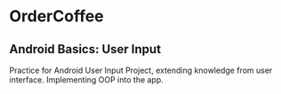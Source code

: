 # OrderCoffee

## Android Basics: User Input
Practice for Android User Input Project, extending knowledge from user interface. Implementing OOP into the app.
